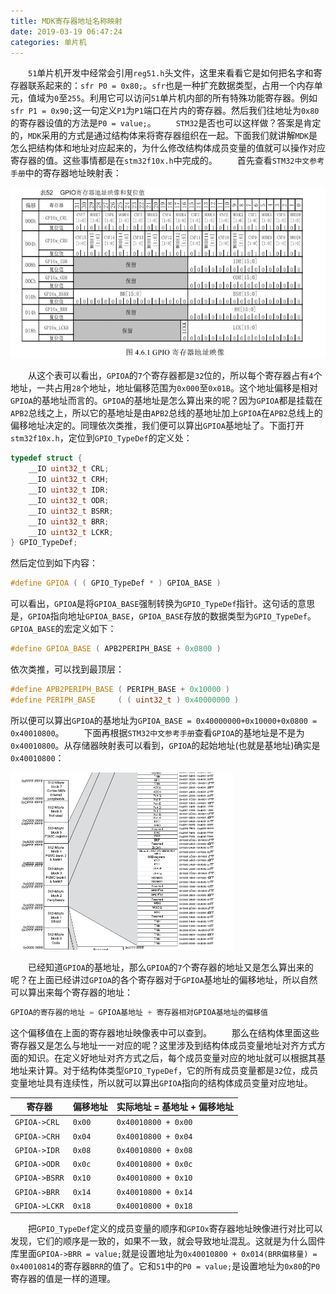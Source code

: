 ```yaml
---
title: MDK寄存器地址名称映射
date: 2019-03-19 06:47:24
categories: 单片机
---
```

&emsp;&emsp;`51`单片机开发中经常会引用`reg51.h`头文件，这里来看看它是如何把名字和寄存器联系起来的：`sfr P0 = 0x80;`。`sfr`也是一种扩充数据类型，占用一个内存单元，值域为`0`至`255`。利用它可以访问`51`单片机内部的所有特殊功能寄存器。例如`sfr P1 = 0x90;`这一句定义`P1`为`P1`端口在片内的寄存器。然后我们往地址为`0x80`的寄存器设值的方法是`P0 = value;`。
&emsp;&emsp;`STM32`是否也可以这样做？答案是肯定的，`MDK`采用的方式是通过结构体来将寄存器组织在一起。下面我们就讲解`MDK`是怎么把结构体和地址对应起来的，为什么修改结构体成员变量的值就可以操作对应寄存器的值。这些事情都是在`stm32f10x.h`中完成的。
&emsp;&emsp;首先查看`STM32中文参考手册`中的寄存器地址映射表：

<img src="./MDK寄存器地址名称映射/1.jpg" height="273" width="510">

&emsp;&emsp;从这个表可以看出，`GPIOA`的`7`个寄存器都是`32`位的，所以每个寄存器占有`4`个地址，一共占用`28`个地址，地址偏移范围为`0x000`至`0x01B`。这个地址偏移是相对`GPIOA`的基地址而言的。`GPIOA`的基地址是怎么算出来的呢？因为`GPIOA`都是挂载在`APB2`总线之上，所以它的基地址是由`APB2`总线的基地址加上`GPIOA`在`APB2`总线上的偏移地址决定的。同理依次类推，我们便可以算出`GPIOA`基地址了。下面打开`stm32f10x.h`，定位到`GPIO_TypeDef`的定义处：

``` cpp
typedef struct {
    __IO uint32_t CRL;
    __IO uint32_t CRH;
    __IO uint32_t IDR;
    __IO uint32_t ODR;
    __IO uint32_t BSRR;
    __IO uint32_t BRR;
    __IO uint32_t LCKR;
} GPIO_TypeDef;
```

然后定位到如下内容：

``` cpp
#define GPIOA ( ( GPIO_TypeDef * ) GPIOA_BASE )
```

可以看出，`GPIOA`是将`GPIOA_BASE`强制转换为`GPIO_TypeDef`指针。这句话的意思是，`GPIOA`指向地址`GPIOA_BASE`，`GPIOA_BASE`存放的数据类型为`GPIO_TypeDef`。`GPIOA_BASE`的宏定义如下：

``` cpp
#define GPIOA_BASE ( APB2PERIPH_BASE + 0x0800 )
```

依次类推，可以找到最顶层：

``` cpp
#define APB2PERIPH_BASE ( PERIPH_BASE + 0x10000 )
#define PERIPH_BASE     ( ( uint32_t ) 0x40000000 )
```

所以便可以算出`GPIOA`的基地址为`GPIOA_BASE = 0x40000000+0x10000+0x0800 = 0x40010800`。
&emsp;&emsp;下面再根据`STM32中文参考手册`查看`GPIOA`的基地址是不是为`0x40010800`。从存储器映射表可以看到，`GPIOA`的起始地址(也就是基地址)确实是`0x40010800`：

<img src="./MDK寄存器地址名称映射/2.png" height="284" width="358">

&emsp;&emsp;已经知道`GPIOA`的基地址，那么`GPIOA`的`7`个寄存器的地址又是怎么算出来的呢？在上面已经讲过`GPIOA`的各个寄存器对于`GPIOA`基地址的偏移地址，所以自然可以算出来每个寄存器的地址：

``` cpp
GPIOA的寄存器的地址 = GPIOA基地址 + 寄存器相对GPIOA基地址的偏移值
```

这个偏移值在上面的寄存器地址映像表中可以查到。
&emsp;&emsp;那么在结构体里面这些寄存器又是怎么与地址一一对应的呢？这里涉及到结构体成员变量地址对齐方式方面的知识。在定义好地址对齐方式之后，每个成员变量对应的地址就可以根据其基地址来计算。对于结构体类型`GPIO_TypeDef`，它的所有成员变量都是`32`位，成员变量地址具有连续性，所以就可以算出`GPIOA`指向的结构体成员变量对应地址。

寄存器         | 偏移地址 | 实际地址 = 基地址 + 偏移地址
--------------|----------|---------------------------
`GPIOA->CRL`  | `0x00`   | `0x40010800 + 0x00`
`GPIOA->CRH`  | `0x04`   | `0x40010800 + 0x04`
`GPIOA->IDR`  | `0x08`   | `0x40010800 + 0x08`
`GPIOA->ODR`  | `0x0c`   | `0x40010800 + 0x0c`
`GPIOA->BSRR` | `0x10`   | `0x40010800 + 0x10`
`GPIOA->BRR`  | `0x14`   | `0x40010800 + 0x14`
`GPIOA->LCKR` | `0x18`   | `0x40010800 + 0x18`

&emsp;&emsp;把`GPIO_TypeDef`定义的成员变量的顺序和`GPIOx`寄存器地址映像进行对比可以发现，它们的顺序是一致的，如果不一致，就会导致地址混乱。这就是为什么固件库里面`GPIOA->BRR = value;`就是设置地址为`0x40010800 + 0x014(BRR偏移量) = 0x40010814`的寄存器`BRR`的值了。它和`51`中的`P0 = value;`是设置地址为`0x80`的`P0`寄存器的值是一样的道理。